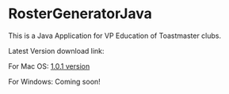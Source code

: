 # RosterGeneratorJava

This is a Java Application for VP Education of Toastmaster clubs.

Latest Version download link:

For Mac OS:
[1.0.1 version](https://drive.google.com/file/d/1BjQmBhtdhdwO-j7p_07BnuCdwGZ-cgfe/view?usp=sharing)

For Windows:
Coming soon!

